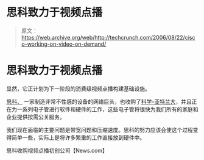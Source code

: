 # 思科致力于视频点播

> 原文：<https://web.archive.org/web/http://techcrunch.com/2006/08/22/cisco-working-on-video-on-demand/>

# 思科致力于视频点播

显然，它正计划为下一阶段的消费级视频点播构建基础设施。

[思科、](https://web.archive.org/web/20201128113805/https://crunchbase.com/organization/cisco) 一家制造非常不性感的设备的网络巨头，也收购了[科学-亚特兰大](https://web.archive.org/web/20201128113805/http://news.com.com/Cisco+goes+for+video/2100-1034_3-5960479.html?tag=nl)，并且正在为一系列电子管进行软件和硬件的工作，这些电子管将很快为我们所有的家庭和企业提供按需公关服务。

我们现在面临的主要问题是带宽问题和压缩速度。思科的努力应该会使这个过程变得简单一些，实际上是将许多繁重的工作直接放到硬件中。

思科收购视频点播初创公司【News.com】